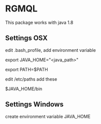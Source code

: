 # RGMQL

This package works with java 1.8

## Settings OSX

edit .bash_profile, add environment variable

export JAVA_HOME="<java_path>"

export PATH=$PATH

edit /etc/paths add these

$JAVA_HOME/bin


## Settings Windows

create environment variable JAVA_HOME 



